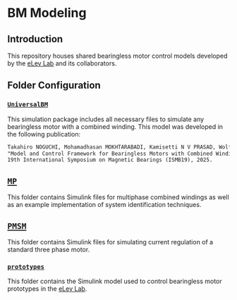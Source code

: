
# BM Modeling

## Introduction

This repository houses shared bearingless motor control models developed by the [eLev Lab](https://elev.umn.edu/) and its collaborators.

## Folder Configuration

### [`UniversalBM`](./UniversalBM/)

This simulation package includes all necessary files to simulate any bearingless motor with a combined winding. This model was developed in the following publication:

```markdown
Takahiro NOGUCHI, Mohamadhasan MOKHTARABADI, Kamisetti N V PRASAD, Wolfgang GRUBER and Eric L. SEVERSON,
"Model and Control Framework for Bearingless Motors with Combined Windings"
19th International Symposium on Magnetic Bearings (ISMB19), 2025.
```

## [`MP`](./MP/)

This folder contains Simulink files for multiphase combined windings as well as an example implementation of system identification techniques.

## [`PMSM`](./PMSM/)

This folder contains Simulink files for simulating current regulation of a standard three phase motor.

### [`prototypes`](./prototypes/)

This folder contains the Simulink model used to control bearingless motor prototypes in the [eLev Lab](https://elev.umn.edu/).

